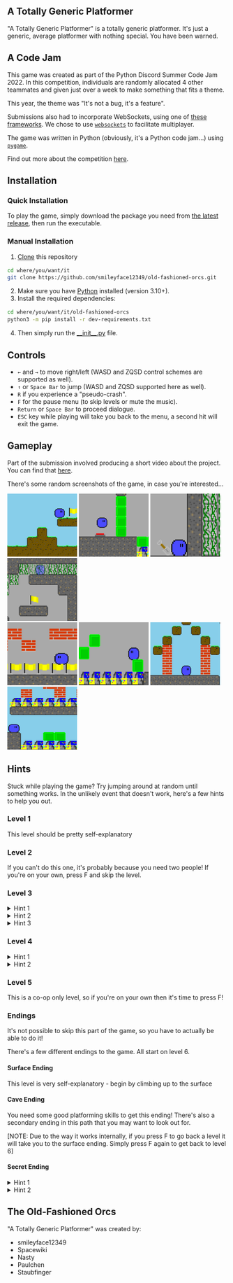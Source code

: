 ## A Totally Generic Platformer

"A Totally Generic Platformer" is a totally generic platformer. It's just a generic, average platformer with nothing special. You have been warned.

## A Code Jam
This game was created as part of the Python Discord Summer Code Jam 2022. In this competition, individuals are randomly allocated 4 other teammates and given just over a week to make something that fits a theme.

This year, the theme was "It's not a bug, it's a feature".

Submissions also had to incorporate WebSockets, using one of [these frameworks](https://www.pythondiscord.com/events/code-jams/9/frameworks/). We chose to use [`websockets`](https://github.com/aaugustin/websockets) to facilitate multiplayer.

The game was written in Python (obviously, it's a Python code jam...) using [`pygame`](https://github.com/pygame/pygame).

Find out more about the competition [here](https://www.pythondiscord.com/events/code-jams/9/).

## Installation

### Quick Installation

To play the game, simply download the package you need from [the latest release](https://github.com/smileyface12349/old-fashioned-orcs/releases/latest), then run the executable.

### Manual Installation

1. [Clone](https://docs.github.com/en/repositories/creating-and-managing-repositories/cloning-a-repository) this repository
```bash
cd where/you/want/it
git clone https://github.com/smileyface12349/old-fashioned-orcs.git
```
2. Make sure you have [Python](https://www.python.org/downloads/) installed (version 3.10+).
3. Install the required dependencies:

```bash
cd where/you/want/it/old-fashioned-orcs
python3 -m pip install -r dev-requirements.txt
```

4. Then simply run the [\_\_init\_\_.py](__init__.py) file.


## Controls

- `←` and `→` to move right/left (WASD and ZQSD control schemes are supported as well).
- `↑` or `Space Bar` to jump (WASD and ZQSD supported here as well).
- `R` if you experience a "pseudo-crash".
- `F` for the pause menu (to skip levels or mute the music).
- `Return` or `Space Bar` to proceed dialogue.
- `ESC` key while playing will take you back to the menu, a second hit will exit the game.

## Gameplay

Part of the submission involved producing a short video about the project. You can find that [here](https://youtu.be/XqSp7hhTTG4).

There's some random screenshots of the game, in case you're interested...

<img alt="image" src="screenshots/0.jpg" width="160" height="144"> <img alt="image" src="screenshots/1.jpg" width="160" height="144"> <img alt="image" src="screenshots/2.jpg" width="160" height="144"> <img alt="image" src="screenshots/2B.jpg" width="160" height="144"><br><img alt="image" src="screenshots/3.jpg" width="160" height="144"> <img alt="image" src="screenshots/4.jpg" width="160" height="144"> <img alt="image" src="screenshots/5.jpg" width="160" height="144"> <img alt="image" src="screenshots/5B.jpg" width="160" height="144">

## Hints

Stuck while playing the game? Try jumping around at random until something works. In the unlikely event that doesn't work, here's a few hints to help you out.

### Level 1

This level should be pretty self-explanatory

### Level 2

If you can't do this one, it's probably because you need two people! If you're on your own, press F and skip the level.

### Level 3

<details>
<summary>Hint 1</summary>
Have you picked up the shovel (you have to approach it from the side - where your hands would be if you had any)
</details>

<details>
<summary>Hint 2</summary>
If you can't get back by going left, try going right first.
</details>

<details>
<summary>Hint 3</summary>
You have a shovel now. What does a shovel do?
</details>

### Level 4

<details>
<summary>Hint 1</summary>
<img alt="image" src="screenshots/secret_path.png" width="160" height="144">
</details>

<details>
<summary>Hint 2</summary>
The bricks below you have the same pattern as the blocks you need to jump on
</details>

### Level 5

This is a co-op only level, so if you're on your own then it's time to press F!

### Endings

It's not possible to skip this part of the game, so you have to actually be able to do it!

There's a few different endings to the game. All start on level 6.

#### Surface Ending

This level is very self-explanatory - begin by climbing up to the surface

#### Cave Ending

You need some good platforming skills to get this ending! There's also a secondary ending in this path that you may want to look out for.

[NOTE: Due to the way it works internally, if you press F to go back a level it will take you to the surface ending. Simply press F again to get back to level 6]

#### Secret Ending

<details>
<summary>Hint 1</summary>
Did you notice any blue boxes on the way to the cave ending?
</details>

<details>
<summary>Hint 2</summary>
You really think I'm going to tell you how to do it? It wouldn't exactly be a secret ending then!
</details>

## The Old-Fashioned Orcs

"A Totally Generic Platformer" was created by:
 - smileyface12349
 - Spacewiki
 - Nasty
 - Paulchen
 - Staubfinger
